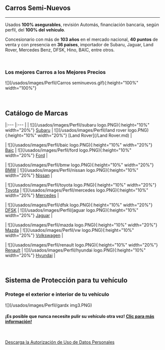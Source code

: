 ## Carros Semi-Nuevos

-----------
Usados **100% asegurables**, revisión Automás, financiación bancaria, según perfil, del **100% del vehículo**.

Concesionario con más de **103 años** en el mercado nacional, **40 puntos** de venta y con presencia en **36 países**, importador de Subaru, Jaguar, Land Rover, Mercedes Benz, DFSK, Hino, BAIC, entre otros.

<p>&nbsp;</p>

### Los mejores Carros a los Mejores Precios

![](/usados/images/Perfil/Carros seminuevos.gif){:height="100%" width="100%"}  


<p>&nbsp;</p>

## Catálogo de Marcas

|:---   |:---   |
| ![](/usados/images/Perfil/subaru logo.PNG){:height="10%" width="20%"}   [Subaru](/Subaru.md) | ![](/usados/images/Perfil/land rover logo.PNG){:height="10%" width="20%"} [Land Rover](/Land Rover.md) |

| ![](/usados/images/Perfil/baic logo.PNG){:height="10%" width="20%"}   [Baic](/Baic.md) | ![](/usados/images/Perfil/ford logo.PNG){:height="10%" width="20%"}   [Ford](/Ford.md) |

| ![](/usados/images/Perfil/bmw logo.PNG){:height="10%" width="20%"}   [BMW](/BMW.md) | ![](/usados/images/Perfil/nissan logo.PNG){:height="10%" width="20%"}   [Nissan](/Nissan.md) |

| ![](/usados/images/Perfil/toyota logo.PNG){:height="10%" width="20%"}   [Toyota](/Toyota.md) | ![](/usados/images/Perfil/mercedes logo.PNG){:height="10%" width="20%"}   [Mercedes](/Mercedes.md) |

| ![](/usados/images/Perfil/dfsk logo.PNG){:height="10%" width="20%"}   [DFSK](/DFSK.md) | ![](/usados/images/Perfil/jaguar logo.PNG){:height="10%" width="20%"}   [Jaguar](/Jaguar.md) |

| ![](/usados/images/Perfil/mazda logo.PNG){:height="10%" width="20%"}   [Mazda](/Mazda.md) | ![](/usados/images/Perfil/vw logo.PNG){:height="10%" width="20%"}   [Volkswagen](/Volkswagen.md) |

| ![](/usados/images/Perfil/renault logo.PNG){:height="10%" width="20%"}   [Renault](/Renault.md) | ![](/usados/images/Perfil/hyundai logo.PNG){:height="10%" width="20%"}   [Hyundai](/Hyundai.md) |


<p>&nbsp;</p>

## Sistema de Protección para tu vehículo
### Protege el exterior e interior de tu vehículo
![](/usados/images/Perfil/gardx img3.PNG)

#### ¡Es posible que nunca necesite pulir su vehículo otra vez! [Clic para más información!](/gardx.md)


<p>&nbsp;</p>

<a href="/usados/images/Perfil/Form.pdf" download="Solicitud Persona Natural Praco">Descarga la Autorización de Uso de Datos Personales </a>
